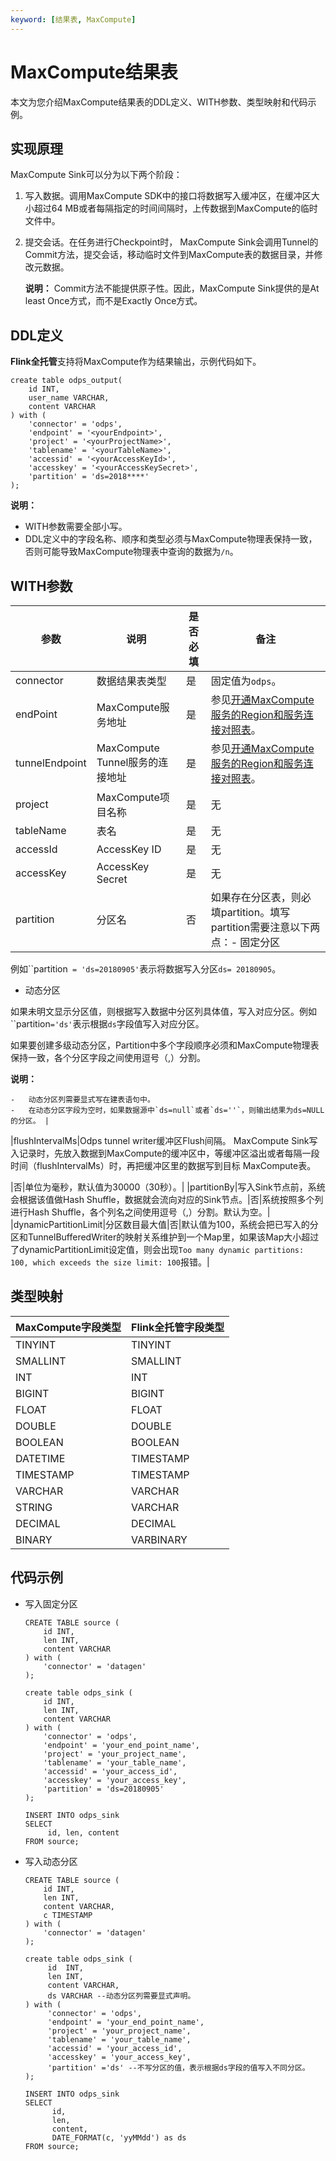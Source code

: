 ```yaml
---
keyword: [结果表, MaxCompute]
---
```


# MaxCompute结果表

本文为您介绍MaxCompute结果表的DDL定义、WITH参数、类型映射和代码示例。

## 实现原理

MaxCompute Sink可以分为以下两个阶段：

1.  写入数据。调用MaxCompute SDK中的接口将数据写入缓冲区，在缓冲区大小超过64 MB或者每隔指定的时间间隔时，上传数据到MaxCompute的临时文件中。
2.  提交会话。在任务进行Checkpoint时， MaxCompute Sink会调用Tunnel的Commit方法，提交会话，移动临时文件到MaxCompute表的数据目录，并修改元数据。

    **说明：** Commit方法不能提供原子性。因此，MaxCompute Sink提供的是At least Once方式，而不是Exactly Once方式。


## DDL定义

**Flink全托管**支持将MaxCompute作为结果输出，示例代码如下。

```
create table odps_output(
    id INT,
    user_name VARCHAR,
    content VARCHAR
) with (
    'connector' = 'odps',
    'endpoint' = '<yourEndpoint>',
    'project' = '<yourProjectName>',
    'tablename' = '<yourTableName>',
    'accessid' = '<yourAccessKeyId>',
    'accesskey' = '<yourAccessKeySecret>',
    'partition' = 'ds=2018****'
);
```

**说明：**

-   WITH参数需要全部小写。
-   DDL定义中的字段名称、顺序和类型必须与MaxCompute物理表保持一致，否则可能导致MaxCompute物理表中查询的数据为`/n`。

## WITH参数

|参数|说明|是否必填|备注|
|--|--|----|--|
|connector|数据结果表类型|是|固定值为`odps`。|
|endPoint|MaxCompute服务地址|是|参见[开通MaxCompute服务的Region和服务连接对照表](/cn.zh-CN/准备工作/配置Endpoint.md)。|
|tunnelEndpoint|MaxCompute Tunnel服务的连接地址|是|参见[开通MaxCompute服务的Region和服务连接对照表](/cn.zh-CN/准备工作/配置Endpoint.md)。|
|project|MaxCompute项目名称|是|无|
|tableName|表名|是|无|
|accessId|AccessKey ID|是|无|
|accessKey|AccessKey Secret|是|无|
|partition|分区名|否|如果存在分区表，则必填partition。填写partition需要注意以下两点：-   固定分区

例如``partition` = 'ds=20180905'`表示将数据写入分区`ds= 20180905`。

-   动态分区

如果未明文显示分区值，则根据写入数据中分区列具体值，写入对应分区。例如``partition`='ds'`表示根据`ds`字段值写入对应分区。

如果要创建多级动态分区，Partition中多个字段顺序必须和MaxCompute物理表保持一致，各个分区字段之间使用逗号（,）分割。

**说明：**

    -   动态分区列需要显式写在建表语句中。
    -   在动态分区字段为空时，如果数据源中`ds=null`或者`ds=''`，则输出结果为ds=NULL的分区。 |
|flushIntervalMs|Odps tunnel writer缓冲区Flush间隔。 MaxCompute Sink写入记录时，先放入数据到MaxCompute的缓冲区中，等缓冲区溢出或者每隔一段时间（flushIntervalMs）时，再把缓冲区里的数据写到目标 MaxCompute表。

|否|单位为毫秒，默认值为30000（30秒）。|
|partitionBy|写入Sink节点前，系统会根据该值做Hash Shuffle，数据就会流向对应的Sink节点。|否|系统按照多个列进行Hash Shuffle，各个列名之间使用逗号（,）分割。默认为空。|
|dynamicPartitionLimit|分区数目最大值|否|默认值为100，系统会把已写入的分区和TunnelBufferedWriter的映射关系维护到一个Map里，如果该Map大小超过了dynamicPartitionLimit设定值，则会出现`Too many dynamic partitions: 100, which exceeds the size limit: 100`报错。|

## 类型映射

|MaxCompute字段类型|Flink全托管字段类型|
|--------------|------------|
|TINYINT|TINYINT|
|SMALLINT|SMALLINT|
|INT|INT|
|BIGINT|BIGINT|
|FLOAT|FLOAT|
|DOUBLE|DOUBLE|
|BOOLEAN|BOOLEAN|
|DATETIME|TIMESTAMP|
|TIMESTAMP|TIMESTAMP|
|VARCHAR|VARCHAR|
|STRING|VARCHAR|
|DECIMAL|DECIMAL|
|BINARY|VARBINARY|

## 代码示例

-   写入固定分区

    ```
    CREATE TABLE source (
        id INT,
        len INT,
        content VARCHAR
    ) with (
        'connector' = 'datagen'
    );
    
    create table odps_sink (
        id INT,
        len INT,
        content VARCHAR
    ) with (
        'connector' = 'odps',
        'endpoint' = 'your_end_point_name',
        'project' = 'your_project_name',
        'tablename' = 'your_table_name',
        'accessid' = 'your_access_id',
        'accesskey' = 'your_access_key',
        'partition' = 'ds=20180905'
    );
    
    INSERT INTO odps_sink 
    SELECT 
         id, len, content 
    FROM source;
    ```

-   写入动态分区

    ```
    CREATE TABLE source (
        id INT,
        len INT,
        content VARCHAR,
        c TIMESTAMP 
    ) with (
        'connector' = 'datagen'
    );
    
    create table odps_sink (
         id  INT,
         len INT,
         content VARCHAR,
         ds VARCHAR --动态分区列需要显式声明。
    ) with (
         'connector' = 'odps',
         'endpoint' = 'your_end_point_name',
         'project' = 'your_project_name',
         'tablename' = 'your_table_name',
         'accessid' = 'your_access_id',
         'accesskey' = 'your_access_key',
         'partition' ='ds' --不写分区的值，表示根据ds字段的值写入不同分区。
    );
    
    INSERT INTO odps_sink 
    SELECT 
          id, 
          len, 
          content,
          DATE_FORMAT(c, 'yyMMdd') as ds
    FROM source;
    ```


